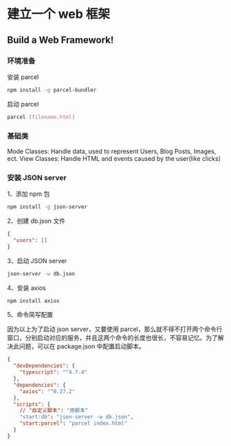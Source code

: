 # 建立一个 web 框架

## Build a Web Framework!

### 环境准备

安装 parcel

```bash
npm install -g parcel-bundler
```

启动 parcel

```bash
parcel [filename.html]
```

### 基础类

Mode Classes: Handle data, used to represent Users, Blog Posts, Images, ect.
View Classes: Handle HTML and events caused by the user(like clicks)

### 安装 JSON server

1、添加 npm 包

```bash
npm install -g json-server
```

2、创建 db.json 文件

```json
{
  "users": []
}
```

3、启动 JSON server

```bash
json-server -w db.json
```

4、安装 axios

```bash
npm install axios
```

5、命令简写配置

因为以上为了启动 json server，又要使用 parcel，那么就不得不打开两个命令行窗口，分别启动对应的服务，并且这两个命令的长度也很长，不容易记忆。为了解决此问题，可以在 package.json 中配置启动脚本。

```json
{
  "devDependencies": {
    "typescript": "^4.7.4"
  },
  "dependencies": {
    "axios": "^0.27.2"
  },
  "scripts": {
    // "自定义脚本": "原脚本"
    "start:db": "json-server -w db.json",
    "start:parcel": "parcel index.html"
  }
}
```
